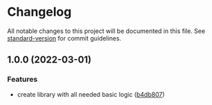# Changelog

All notable changes to this project will be documented in this file. See [standard-version](https://github.com/conventional-changelog/standard-version) for commit guidelines.

## 1.0.0 (2022-03-01)


### Features

* create library with all needed basic logic ([b4db807](https://github.com/EndyKaufman/nestjs-translates/commit/b4db807e82250ab21b4c6c5136acedfb934d68c5))
